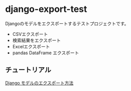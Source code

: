 # django-export-test

Djangoのモデルをエクスポートするテストプロジェクトです。

- CSVエクスポート
- 検索結果をエクスポート
- Excelエクスポート
- pandas DataFrame エクスポート


## チュートリアル

[Django モデルのエクスポート方法](https://qlitre-weblog.com/django-how-to-export-model)
